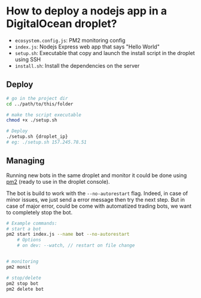 # How to deploy a nodejs app in a DigitalOcean droplet?

- `ecosystem.config.js`: PM2 monitoring config
- `index.js`: Nodejs Express web app that says "Hello World"
- `setup.sh`: Executable that copy and launch the install script in the droplet using SSH
- `install.sh`: Install the dependencies on the server

## Deploy

```sh
# go in the project dir
cd ../path/to/this/folder

# make the script executable
chmod +x ./setup.sh

# Deploy
./setup.sh {droplet_ip}
# eg: ./setup.sh 157.245.78.51
```

## Managing

Running new bots in the same droplet and monitor it could be done using [pm2](https://pm2.keymetrics.io/docs/usage/quick-start/) (ready to use in the droplet console).

The bot is build to work with the `--no-autorestart` flag. Indeed, in case of minor issues, we just send a error message then try the next step.
But in case of major error, could be come with automatized trading bots, we want to completely stop the bot.

```sh
# Example commands:
# start a bot
pm2 start index.js --name bot --no-autorestart
    # Options
    # on dev: --watch, // restart on file change


# monitoring
pm2 monit

# stop/delete
pm2 stop bot
pm2 delete bot
```
